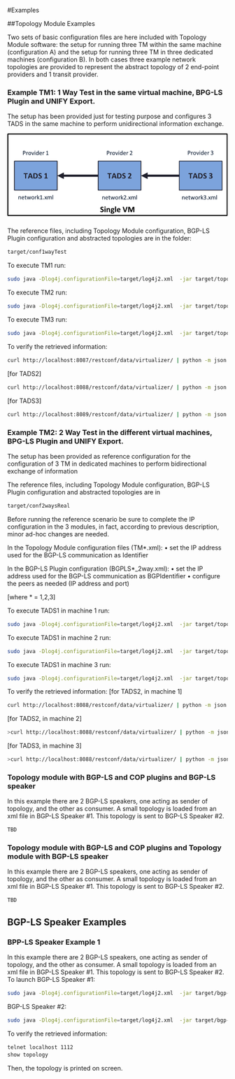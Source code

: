 #Examples 

##Topology Module Examples

Two sets of basic configuration files are here included with Topology Module software: the setup for running three TM within the same machine (configuration A) and the setup for running three TM in three dedicated machines (configuration B). In both cases three example network topologies are provided to represent the abstract topology of 2 end-point providers and 1 transit provider.

### Example TM1: 1 Way Test in the same virtual machine, BPG-LS Plugin and UNIFY Export.

The setup has been provided just for testing purpose and configures 3 TADS in the same machine to perform unidirectional information exchange.

![1WayTest](figures/1wayTest.png?raw=true "Test with 3 TM")

The reference files, including Topology Module configuration, BGP-LS Plugin configuration and abstracted topologies are in the folder:
  ```bash
target/conf1wayTest
  ```

To execute TM1 run:
  ```bash
  sudo java -Dlog4j.configurationFile=target/log4j2.xml  -jar target/topology-1.3.3-shaded.jar target/conf1wayTest/TM1.xml
  ```

To execute TM2 run:
   ```bash
 sudo java -Dlog4j.configurationFile=target/log4j2.xml  -jar target/topology-1.3.3-shaded.jar target/conf1wayTest/TM2.xml
  ```

To execute TM3 run:
   ```bash
 sudo java -Dlog4j.configurationFile=target/log4j2.xml  -jar target/topology-1.3.3-shaded.jar target/conf1wayTest/TM3.xml
  ```

To verify the retrieved information:
  ```bash
curl http://localhost:8087/restconf/data/virtualizer/ | python -m json.tool     
  ```
[for TADS2]
  ```bash
curl http://localhost:8088/restconf/data/virtualizer/ | python -m json.tool     
  ```
[for TADS3]
  ```bash
curl http://localhost:8089/restconf/data/virtualizer/ | python -m json.tool
   ```
  
### Example TM2:   2 Way Test in the different virtual machines, BPG-LS Plugin and UNIFY Export.
The setup has been provided as reference configuration for the configuration of 3 TM in dedicated machines to perform bidirectional exchange of information 

The reference files, including Topology Module configuration, BGP-LS Plugin configuration and abstracted topologies are in
   ```bash
target/conf2waysReal
  ```
Before running the reference scenario be sure to complete the IP configuration in the 3 modules, in fact, according to previous description, minor ad-hoc changes are needed.

In the Topology Module configuration files (TM*.xml): 
•	set the IP address used for the BGP-LS communication as Identifier

In the BGP-LS Plugin configuration (BGPLS*_2way.xml):
•	set the IP address used for the BGP-LS communication as BGPIdentifier
•	configure the peers as needed (IP address and port) 

[where * = 1,2,3] 

To execute TADS1 in machine 1 run:
  ```bash
  sudo java -Dlog4j.configurationFile=target/log4j2.xml  -jar target/topology-1.3.3-shaded.jar target/conf1wayTest/TM1.xml
  ```

To execute TADS1 in machine 2 run:
   ```bash
 sudo java -Dlog4j.configurationFile=target/log4j2.xml  -jar target/topology-1.3.3-shaded.jar target/conf1wayTest/TM2.xml
  ```

To execute TADS1 in machine 3 run:
   ```bash
 sudo java -Dlog4j.configurationFile=target/log4j2.xml  -jar target/topology-1.3.3-shaded.jar target/conf1wayTest/TM3.xml
  ```

To verify the retrieved information:
[for TADS2, in machine 1]
  ```bash
curl http://localhost:8088/restconf/data/virtualizer/ | python -m json.tool     
  ```
[for TADS2, in machine 2]
  ```bash
>curl http://localhost:8088/restconf/data/virtualizer/ | python -m json.tool     
  ```
[for TADS3, in machine 3]
  ```bash
>curl http://localhost:8088/restconf/data/virtualizer/ | python -m json.tool
   ```
###  Topology module with BGP-LS and COP plugins and BGP-LS speaker

In this example there are 2 BGP-LS speakers, one acting as sender of topology, and the other as consumer. A small topology is loaded from an xml file in BGP-LS Speaker #1. This topology is sent to BGP-LS Speaker #2.  
  ```bash
TBD
  ```
### Topology module with BGP-LS and COP plugins and Topology module with BGP-LS speaker

In this example there are 2 BGP-LS speakers, one acting as sender of topology, and the other as consumer. A small topology is loaded from an xml file in BGP-LS Speaker #1. This topology is sent to BGP-LS Speaker #2.  
  ```bash
TBD
  ```
## BGP-LS Speaker Examples

### BPP-LS Speaker Example 1  

In this example there are 2 BGP-LS speakers, one acting as sender of topology, and the other as consumer. A small topology is loaded from an xml file in BGP-LS Speaker #1. This topology is sent to BGP-LS Speaker #2.  
To launch BGP-LS Speaker #1:
  ```bash
sudo java -Dlog4j.configurationFile=target/log4j2.xml  -jar target/bgp-ls-speaker-jar-with-dependencies.jar target/bgpls_example1/BGP4Parameters_1.xml
 ```
 BGP-LS Speaker #2:
  ```bash
sudo java -Dlog4j.configurationFile=target/log4j2.xml  -jar target/bgp-ls-speaker-jar-with-dependencies.jar target/bgpls_example1/BGP4Parameters_2.xml
 ```
To verify the retrieved information:
  ```bash
telnet localhost 1112
show topology
 ```
Then, the topology is printed on screen.
